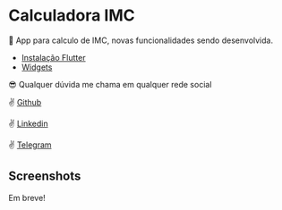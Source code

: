 # Calculadora IMC

:iphone: App para calculo de IMC, novas funcionalidades sendo desenvolvida.

- [Instalação Flutter](https://flutter.dev/docs/get-started)
- [Widgets](https://flutter.dev/docs/development/ui/widgets)

:sunglasses: Qualquer dúvida me chama em qualquer rede social

:v: [Github](https://github.com/DuhAlonso)

:v: [Linkedin](https://www.linkedin.com/in/eduardo-alonso-685509b7/)

:v: [Telegram](https://t.me/duhalonso)

## Screenshots

Em breve!

